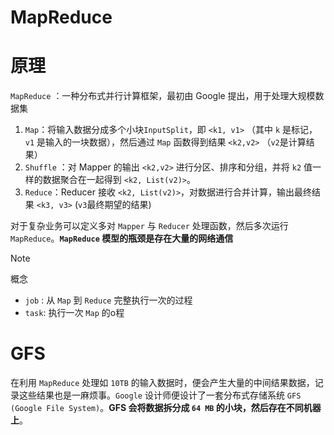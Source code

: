
# MapReduce

# 原理

`MapReduce` ：一种分布式并行计算框架，最初由 Google 提出，用于处理大规模数据集
1. `Map`：将输入数据分成多个小块`InputSplit`，即 `<k1, v1>` （其中 `k` 是标记， `v1` 是输入的一块数据），然后通过 `Map` 函数得到结果 `<k2,v2>` （`v2`是计算结果）
2. `Shuffle` ：对 Mapper 的输出 `<k2,v2>` 进行分区、排序和分组，并将 `k2` 值一样的数据聚合在一起得到 `<k2, List(v2)>`。
3. `Reduce`：Reducer 接收 `<k2, List(v2)>`，对数据进行合并计算，输出最终结果 `<k3, v3>` (`v3`最终期望的结果)


对于复杂业务可以定义多对 `Mapper` 与 `Reducer` 处理函数，然后多次运行 `MapReduce`。**`MapReduce` 模型的瓶颈是存在大量的网络通信**

> [!note]
> 概念
> - `job` : 从 `Map` 到 `Reduce` 完整执行一次的过程
> - `task`: 执行一次 `Map` 的o程

# GFS

在利用 `MapReduce` 处理如 `10TB` 的输入数据时，便会产生大量的中间结果数据，记录这些结果也是一麻烦事。`Google` 设计师便设计了一套分布式存储系统 `GFS (Google File System)`。**GFS 会将数据拆分成 `64 MB` 的小块，然后存在不同机器上**。
